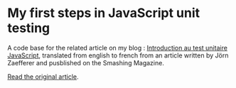 # My first steps in JavaScript unit testing

A code base for the related article on my blog : [Introduction au test unitaire JavaScript](http://ptitgraig.github.io/blog/2015/01/08/introduction-au-test-unitaire-javascript/), translated from english to french from an article written by Jörn Zaefferer and pusblished on the Smashing Magazine.

[Read the original article](http://www.smashingmagazine.com/2012/06/27/introduction-to-javascript-unit-testing/).

